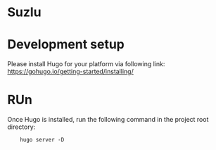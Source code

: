 # Suzlu


# Development setup

Please install Hugo for your platform via following link: https://gohugo.io/getting-started/installing/


# RUn
Once Hugo is installed, run the following command in the project root directory:
```
    hugo server -D
```